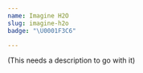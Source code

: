 ```yaml
---
name: Imagine H2O
slug: imagine-h2o
badge: "\U0001F3C6"

---
```


(This needs a description to go with it)

